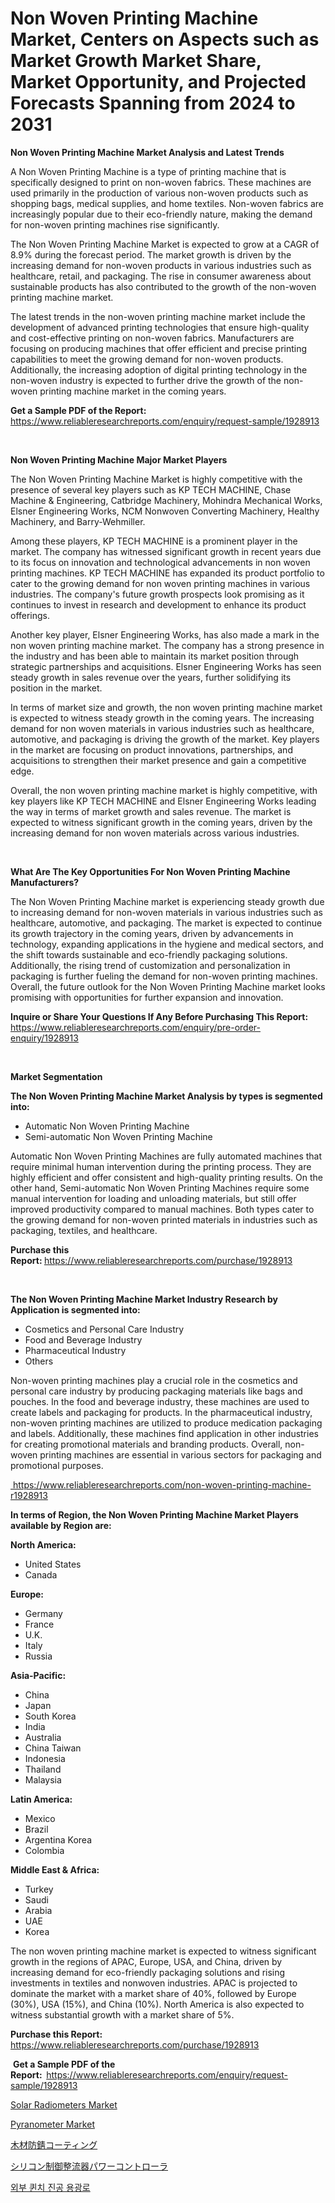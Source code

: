 <p><h1>Non Woven Printing Machine Market, Centers on Aspects such as Market Growth Market Share, Market Opportunity, and Projected Forecasts Spanning from 2024 to 2031</h1></p><p><strong>Non Woven Printing Machine Market Analysis and Latest Trends</strong></p>
<p><p>A Non Woven Printing Machine is a type of printing machine that is specifically designed to print on non-woven fabrics. These machines are used primarily in the production of various non-woven products such as shopping bags, medical supplies, and home textiles. Non-woven fabrics are increasingly popular due to their eco-friendly nature, making the demand for non-woven printing machines rise significantly.</p><p>The Non Woven Printing Machine Market is expected to grow at a CAGR of 8.9% during the forecast period. The market growth is driven by the increasing demand for non-woven products in various industries such as healthcare, retail, and packaging. The rise in consumer awareness about sustainable products has also contributed to the growth of the non-woven printing machine market.</p><p>The latest trends in the non-woven printing machine market include the development of advanced printing technologies that ensure high-quality and cost-effective printing on non-woven fabrics. Manufacturers are focusing on producing machines that offer efficient and precise printing capabilities to meet the growing demand for non-woven products. Additionally, the increasing adoption of digital printing technology in the non-woven industry is expected to further drive the growth of the non-woven printing machine market in the coming years.</p></p>
<p><strong>Get a Sample PDF of the Report:&nbsp;</strong> <a href="https://www.reliableresearchreports.com/enquiry/request-sample/1928913">https://www.reliableresearchreports.com/enquiry/request-sample/1928913</a></p>
<p>&nbsp;</p>
<p><strong>Non Woven Printing Machine Major Market Players</strong></p>
<p><p>The Non Woven Printing Machine Market is highly competitive with the presence of several key players such as KP TECH MACHINE, Chase Machine & Engineering, Catbridge Machinery, Mohindra Mechanical Works, Elsner Engineering Works, NCM Nonwoven Converting Machinery, Healthy Machinery, and Barry-Wehmiller.</p><p>Among these players, KP TECH MACHINE is a prominent player in the market. The company has witnessed significant growth in recent years due to its focus on innovation and technological advancements in non woven printing machines. KP TECH MACHINE has expanded its product portfolio to cater to the growing demand for non woven printing machines in various industries. The company's future growth prospects look promising as it continues to invest in research and development to enhance its product offerings.</p><p>Another key player, Elsner Engineering Works, has also made a mark in the non woven printing machine market. The company has a strong presence in the industry and has been able to maintain its market position through strategic partnerships and acquisitions. Elsner Engineering Works has seen steady growth in sales revenue over the years, further solidifying its position in the market.</p><p>In terms of market size and growth, the non woven printing machine market is expected to witness steady growth in the coming years. The increasing demand for non woven materials in various industries such as healthcare, automotive, and packaging is driving the growth of the market. Key players in the market are focusing on product innovations, partnerships, and acquisitions to strengthen their market presence and gain a competitive edge.</p><p>Overall, the non woven printing machine market is highly competitive, with key players like KP TECH MACHINE and Elsner Engineering Works leading the way in terms of market growth and sales revenue. The market is expected to witness significant growth in the coming years, driven by the increasing demand for non woven materials across various industries.</p></p>
<p>&nbsp;</p>
<p><strong>What Are The Key Opportunities For Non Woven Printing Machine Manufacturers?</strong></p>
<p><p>The Non Woven Printing Machine market is experiencing steady growth due to increasing demand for non-woven materials in various industries such as healthcare, automotive, and packaging. The market is expected to continue its growth trajectory in the coming years, driven by advancements in technology, expanding applications in the hygiene and medical sectors, and the shift towards sustainable and eco-friendly packaging solutions. Additionally, the rising trend of customization and personalization in packaging is further fueling the demand for non-woven printing machines. Overall, the future outlook for the Non Woven Printing Machine market looks promising with opportunities for further expansion and innovation.</p></p>
<p><strong>Inquire or Share Your Questions If Any Before Purchasing This Report:</strong> <a href="https://www.reliableresearchreports.com/enquiry/pre-order-enquiry/1928913">https://www.reliableresearchreports.com/enquiry/pre-order-enquiry/1928913</a></p>
<p>&nbsp;</p>
<p><strong>Market Segmentation</strong></p>
<p><strong>The Non Woven Printing Machine Market Analysis by types is segmented into:</strong></p>
<p><ul><li>Automatic Non Woven Printing Machine</li><li>Semi-automatic Non Woven Printing Machine</li></ul></p>
<p><p>Automatic Non Woven Printing Machines are fully automated machines that require minimal human intervention during the printing process. They are highly efficient and offer consistent and high-quality printing results. On the other hand, Semi-automatic Non Woven Printing Machines require some manual intervention for loading and unloading materials, but still offer improved productivity compared to manual machines. Both types cater to the growing demand for non-woven printed materials in industries such as packaging, textiles, and healthcare.</p></p>
<p><strong>Purchase this Report:&nbsp;</strong><a href="https://www.reliableresearchreports.com/purchase/1928913">https://www.reliableresearchreports.com/purchase/1928913</a></p>
<p>&nbsp;</p>
<p><strong>The Non Woven Printing Machine Market Industry Research by Application is segmented into:</strong></p>
<p><ul><li>Cosmetics and Personal Care Industry</li><li>Food and Beverage Industry</li><li>Pharmaceutical Industry</li><li>Others</li></ul></p>
<p><p>Non-woven printing machines play a crucial role in the cosmetics and personal care industry by producing packaging materials like bags and pouches. In the food and beverage industry, these machines are used to create labels and packaging for products. In the pharmaceutical industry, non-woven printing machines are utilized to produce medication packaging and labels. Additionally, these machines find application in other industries for creating promotional materials and branding products. Overall, non-woven printing machines are essential in various sectors for packaging and promotional purposes.</p></p>
<p><a href="https://www.reliableresearchreports.com/non-woven-printing-machine-r1928913">&nbsp;https://www.reliableresearchreports.com/non-woven-printing-machine-r1928913</a></p>
<p><strong>In terms of Region, the Non Woven Printing Machine Market Players available by Region are:</strong></p>
<p>
    <p> <strong> North America: </strong>
        <ul>
            <li>United States</li>
            <li>Canada</li>
        </ul>
        </p> 
    <p> <strong> Europe: </strong>
        <ul>
            <li>Germany</li>
            <li>France</li>
            <li>U.K.</li>
            <li>Italy</li>
            <li>Russia</li>
        </ul>
        </p> 
    <p> <strong> Asia-Pacific: </strong>
        <ul>
            <li>China</li>
            <li>Japan</li>
            <li>South Korea</li>
            <li>India</li>
            <li>Australia</li>
            <li>China Taiwan</li>
            <li>Indonesia</li>
            <li>Thailand</li>
            <li>Malaysia</li>
        </ul>
        </p> 
    <p> <strong> Latin America: </strong>
        <ul>
            <li>Mexico</li>
            <li>Brazil</li>
            <li>Argentina Korea</li>
            <li>Colombia</li>
        </ul>
        </p> 
    <p> <strong> Middle East & Africa: </strong>
        <ul>
            <li>Turkey</li>
            <li>Saudi</li>
            <li>Arabia</li>
            <li>UAE</li>
            <li>Korea</li>
        </ul>
    </p>
    </p>
<p><p>The non woven printing machine market is expected to witness significant growth in the regions of APAC, Europe, USA, and China, driven by increasing demand for eco-friendly packaging solutions and rising investments in textiles and nonwoven industries. APAC is projected to dominate the market with a market share of 40%, followed by Europe (30%), USA (15%), and China (10%). North America is also expected to witness substantial growth with a market share of 5%.</p></p>
<p><strong>Purchase this Report: </strong><a href="https://www.reliableresearchreports.com/purchase/1928913">https://www.reliableresearchreports.com/purchase/1928913</a></p>
<p>&nbsp;<strong>Get a Sample PDF of the Report:&nbsp;&nbsp;</strong><a href="https://www.reliableresearchreports.com/enquiry/request-sample/1928913">https://www.reliableresearchreports.com/enquiry/request-sample/1928913</a></p>
<p><strong></strong></p>
<p><p><a href="https://github.com/setiawananhar13/Market-Research-Report-List-1/blob/main/solar-radiometers-market.md">Solar Radiometers Market</a></p><p><a href="https://github.com/castoriffic/Market-Research-Report-List-5/blob/main/pyranometer-market.md">Pyranometer Market</a></p><p><a href="https://github.com/ihabdkwlxs948/Market-Research-Report-List-2/blob/main/4048856117048.md">木材防錆コーティング</a></p><p><a href="https://github.com/DayanaRunolfsdottir/Market-Research-Report-List-1/blob/main/3462660117047.md">シリコン制御整流器パワーコントローラ</a></p><p><a href="https://medium.com/@mnsnahidhasan36_12794/%EA%B8%80%EB%A1%9C%EB%B2%8C-%EC%99%B8%EB%B6%80-%EC%86%8C%ED%99%94-%EC%A7%84%EA%B3%B5%EB%A1%9C-%EA%B0%80%EC%97%B4%EB%A1%9C-%EC%8B%9C%EC%9E%A5%EC%9D%98-%ED%8F%AC%EA%B4%84%EC%A0%81%EC%9D%B8-%EB%B6%84%EC%84%9D-%EC%84%B1%EC%9E%A5-%EA%B2%BD%ED%96%A5-%EB%B0%8F-%EC%8B%9C%EC%9E%A5-%EC%98%88%EC%B8%A1-2024-2031-e770ac8437b9">외부 퀸치 진공 용광로</a></p></p>